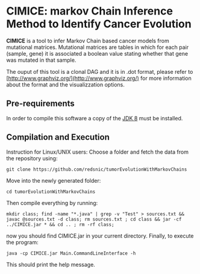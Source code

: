 # CIMICE: markov Chain Inference Method to Identify Cancer Evolution

**CIMICE** is a tool to infer Markov Chain based cancer models from mutational matrices.
Mutational matrices are tables in which for each pair (sample, gene) 
it is associated a boolean value stating whether that gene was mutated in that sample.

The ouput of this tool is a clonal DAG and it is in .dot format, please refer to [http://www.graphviz.org/](http://www.graphviz.org/) for more information about the format and the visualizzation options.

## Pre-requirements

In order to compile this software a copy of the [JDK 8](http://www.oracle.com/technetwork/java/javase/downloads/jdk8-downloads-2133151.html) must be installed. 

## Compilation and Execution

Instruction for Linux/UNIX users:
Choose a folder and fetch the data from the repository using: 

```
git clone https://github.com/redsnic/tumorEvolutionWithMarkovChains
```

Move into the newly generated folder:

```
cd tumorEvolutionWithMarkovChains
```

Then compile everything by running:

```
mkdir class; find -name "*.java" | grep -v "Test" > sources.txt && javac @sources.txt -d class; rm sources.txt ; cd class && jar -cf ../CIMICE.jar * && cd .. ; rm -rf class;
```

now you should find CIMICE.jar in your current directory. Finally, to execute the program:

```
java -cp CIMICE.jar Main.CommandLineInterface -h
```

This should print the help message.



